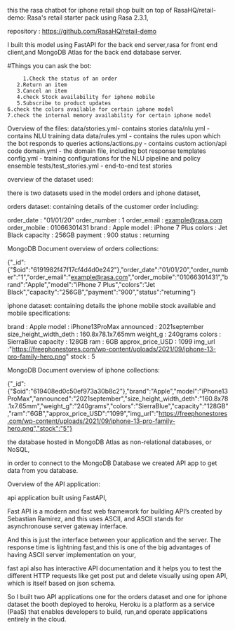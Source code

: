 this the rasa chatbot for iphone retail shop built on top of RasaHQ/retail-demo: Rasa's retail starter pack using Rasa 2.3.1,

repository : https://github.com/RasaHQ/retail-demo

I built this model using  FastAPI for the back end server,rasa for front end client,and MongoDB Atlas for the back end database server.

#Things you can ask the bot:

         1.Check the status of an order
       2.Return an item
       3.Cancel an item
       4.check Stock availability for iphone mobile
       5.Subscribe to product updates
	6.check the colors available for certain iphone model
	7.check the internal memory availability for certain iphone model
	
Overview of the files:
data/stories.yml- contains stories
data/nlu.yml -  contains NLU training data
data/rules.yml -  contains the rules upon which the bot responds to queries
actions/actions.py -  contains custom action/api code
domain.yml -  the domain file, including bot response templates
config.yml -  training configurations for the NLU pipeline and policy ensemble
tests/test_stories.yml -  end-to-end test stories

overview of the dataset used:

there is two datasets used in the model orders and iphone dataset,

orders dataset:
 containing details of the customer order including:

order_date : "01/01/20"
order_number : 1
order_email : example@rasa.com
order_mobile : 01066301431
brand : Apple
model : iPhone 7 Plus
colors : Jet Black
capacity : 256GB
payment : 900 
status : returning




MongoDB Document overview of orders collections:

{"_id":{"$oid":"6191982f47f17cf4d4d0e242"},"order_date":"01/01/20","order_number":"1","order_email":"example@rasa.com","order_mobile":"01066301431","brand":"Apple","model":"iPhone 7 Plus","colors":"Jet Black","capacity":"256GB","payment":"900","status":"returning"}


iphone dataset:
containing details the iphone mobile stock available and mobile specifications:

brand : Apple
model : iPhone13ProMax
announced : 2021september
size_height_width_deth : 160.8x78.1x7.65mm
weight_g : 240grams
colors : SierraBlue
capacity : 128GB
ram : 6GB
approx_price_USD : 1099
img_url :"https://freephonestores.com/wp-content/uploads/2021/09/iphone-13-pro-family-hero.png"
stock : 5

MongoDB Document overview of iphone collections:

{"_id":{"$oid":"619408ed0c50ef973a30b8c2"},"brand":"Apple","model":"iPhone13ProMax","announced":"2021september","size_height_width_deth":"160.8x78.1x7.65mm","weight_g":"240grams","colors":"SierraBlue","capacity":"128GB","ram":"6GB","approx_price_USD":"1099","img_url":"https://freephonestores.com/wp-content/uploads/2021/09/iphone-13-pro-family-hero.png","stock":"5"}

the database hosted in MongoDB Atlas as non-relational databases, or NoSQL,

in order to connect to the MongoDB Database we created API app to get data from you database.



Overview of the API application:


api application built using FastAPI, 

Fast API is a modern and fast web framework for building API’s created by Sebastian Ramirez, and this uses ASCII, 
and ASCII stands for asynchronouse server gateway interface.

And this is just the interface between your application and the server.
The response time is lightning fast,and this is one of the big advantages of having ASCII server implementation on your,

fast api also has interactive API documentation and it helps you to test the different HTTP requests like get post put and delete visually using open API,
which is itself based on json schema.

So I built two API applications one for the orders dataset and one for iphone dataset the booth deployed to heroku, 
Heroku is a platform as a service (PaaS) that enables developers to build, run,and operate applications entirely in the cloud.

